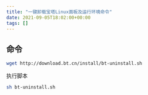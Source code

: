 ```yaml
---
title: "一键卸载宝塔Linux面板及运行环境命令"
date: 2021-09-05T18:02:00+00:00
tags: []
---
```


## 命令

```bash
wget http://download.bt.cn/install/bt-uninstall.sh
```

执行脚本
```bash
sh bt-uninstall.sh
```